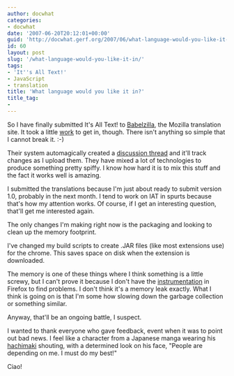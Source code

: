 ```yaml
---
author: docwhat
categories:
- docwhat
date: '2007-06-20T20:12:01+00:00'
guid: 'http://docwhat.gerf.org/2007/06/what-language-would-you-like-it-in/'
id: 60
layout: post
slug: '/what-language-would-you-like-it-in/'
tags:
- 'It''s All Text!'
- JavaScript
- translation
title: 'What language would you like it in?'
title_tag:
-
---
```


So I have finally submitted It's All Text! to
[Babelzilla](http://www.babelzilla.org/), the Mozilla translation
site. It took a little
[work](http://www.babelzilla.org/forum/index.php?showtopic=3269&st=0&p=30125&#entry30125)
to get in, though. There isn't anything so simple that I cannot
break it. :-)

Their system automagically created a [discussion
thread](http://www.babelzilla.org/forum/index.php?showtopic=3270&pid=30126&mode=threaded&start=#entry30126)
and it'll track changes as I upload them. They have mixed a lot of
technologies to produce something pretty spiffy. I know how hard it
is to mix this stuff and the fact it works well is amazing.

I submitted the translations because I'm just about ready to submit
version 1.0, probably in the next month. I tend to work on IAT in
spurts because that's how my attention works. Of course, if I get an
interesting question, that'll get me interested again.

The only changes I'm making right now is the packaging and looking
to clean up the memory footprint.

I've changed my build scripts to create .JAR files (like most
extensions use) for the chrome. This saves space on disk when the
extension is downloaded.

The memory is one of these things where I think something is a
little screwy, but I can't prove it because I don't have the
[instrumentation](http://en.wikipedia.org/wiki/Instrumentation_%28computer_programming%29)
in Firefox to find problems. I don't think it's a memory leak
exactly. What I think is going on is that I'm some how slowing down
the garbage collection or something similar.

Anyway, that'll be an ongoing battle, I suspect.

I wanted to thank everyone who gave feedback, event when it was to
point out bad news. I feel like a character from a Japanese manga
wearing his [hachimaki](http://en.wikipedia.org/wiki/Hachimaki)
shouting, with a determined look on his face, "People are depending
on me. I must do my best!"

Ciao!
